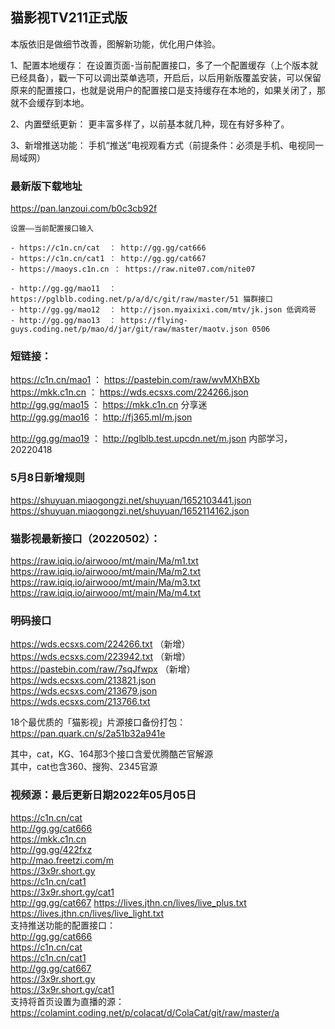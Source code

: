 ## 猫影视TV211正式版

本版依旧是做细节改善，图解新功能，优化用户体验。

1、配置本地缓存：
在设置页面-当前配置接口，多了一个配置缓存（上个版本就已经具备），戳一下可以调出菜单选项，开启后，以后用新版覆盖安装，可以保留原来的配置接口，也就是说用户的配置接口是支持缓存在本地的，如果关闭了，那就不会缓存到本地。

2、内置壁纸更新：
更丰富多样了，以前基本就几种，现在有好多种了。

3、新增推送功能：
手机“推送”电视观看方式（前提条件：必须是手机、电视同一局域网）

### 最新版下载地址

https://pan.lanzoui.com/b0c3cb92f

```猫影视更新后空壳解决方案
设置——当前配置接口输入

- https://c1n.cn/cat  ： http://gg.gg/cat666
- https://c1n.cn/cat1 ： http://gg.gg/cat667
- https://maoys.c1n.cn ： https://raw.nite07.com/nite07

- http://gg.gg/mao11  ： https://pglblb.coding.net/p/a/d/c/git/raw/master/51 猫群接口
- http://gg.gg/mao12  ： http://json.myaixixi.com/mtv/jk.json 低调鸡哥
- http://gg.gg/mao13  ： https://flying-guys.coding.net/p/mao/d/jar/git/raw/master/maotv.json 0506

```

### 短链接：  
https://c1n.cn/mao1 ： https://pastebin.com/raw/wvMXhBXb  
https://mkk.c1n.cn  ： https://wds.ecsxs.com/224266.json  
http://gg.gg/mao15  ： https://mkk.c1n.cn 分享迷  
http://gg.gg/mao16  ： http://fj365.ml/m.json  

http://gg.gg/mao19  ： http://pglblb.test.upcdn.net/m.json 内部学习，20220418  

### 5月8日新增规则  
https://shuyuan.miaogongzi.net/shuyuan/1652103441.json  
https://shuyuan.miaogongzi.net/shuyuan/1652114162.json

### 猫影视最新接口（20220502）：  
https://raw.iqiq.io/airwooo/mt/main/Ma/m1.txt  
https://raw.iqiq.io/airwooo/mt/main/Ma/m2.txt  
https://raw.iqiq.io/airwooo/mt/main/Ma/m3.txt  
https://raw.iqiq.io/airwooo/mt/main/Ma/m4.txt  

### 明码接口  
https://wds.ecsxs.com/224266.txt （新增）  
https://wds.ecsxs.com/223942.txt （新增）  
https://pastebin.com/raw/7sqJfwpx （新增）  
https://wds.ecsxs.com/213821.json  
https://wds.ecsxs.com/213679.json  
https://wds.ecsxs.com/213766.txt  

18个最优质的「猫影视」片源接口备份打包：  
https://pan.quark.cn/s/2a51b32a941e  

其中，cat，KG、164那3个接口含爱优腾酷芒官解源  
其中，cat也含360、搜狗、2345官源  

### 视频源：最后更新日期2022年05月05日  
https://c1n.cn/cat  
http://gg.gg/cat666  
https://mkk.c1n.cn  
http://gg.gg/422fxz  
http://mao.freetzi.com/m  
https://3x9r.short.gy  
https://c1n.cn/cat1  
https://3x9r.short.gy/cat1  
http://gg.gg/cat667 https://lives.jthn.cn/lives/live_plus.txt  
https://lives.jthn.cn/lives/live_light.txt  
支持推送功能的配置接口：  
http://gg.gg/cat666  
https://c1n.cn/cat  
https://c1n.cn/cat1  
http://gg.gg/cat667  
https://3x9r.short.gy  
https://3x9r.short.gy/cat1  
支持将首页设置为直播的源：  
https://colamint.coding.net/p/colacat/d/ColaCat/git/raw/master/a  
